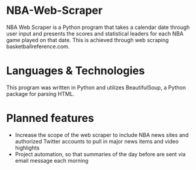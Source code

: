 # NBA-Web-Scraper
NBA Web Scraper is a Python program that takes a calendar date through user input and presents the scores and statistical leaders for each NBA game played on that date. This is achieved through web scraping basketballreference.com. 

# Languages & Technologies
This program was written in Python and utilizes BeautifulSoup, a Python package for parsing HTML. 

# Planned features 
- Increase the scope of the web scraper to include NBA news sites and authorized Twitter accounts to pull in major news items and video highlights
- Project automation, so that summaries of the day before are sent via email message each morning
